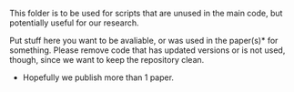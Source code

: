 This folder is to be used for scripts that are unused in the main code, but potentially useful for our research.

Put stuff here you want to be avaliable, or was used in the paper(s)* for something. Please remove code that has updated versions or is not used, though, since we want to keep the repository clean.

* Hopefully we publish more than 1 paper.
